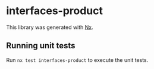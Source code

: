 # interfaces-product

This library was generated with [Nx](https://nx.dev).

## Running unit tests

Run `nx test interfaces-product` to execute the unit tests.
